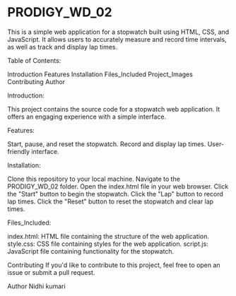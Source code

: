 # PRODIGY_WD_02
This is a simple web application for a stopwatch built using HTML, CSS, and JavaScript. It allows users to accurately measure and record time intervals, as well as track and display lap times.

Table of Contents:

Introduction
Features
Installation
Files_Included
Project_Images
Contributing
Author

Introduction:

This project contains the source code for a stopwatch web application. It offers an engaging experience with a simple interface.

Features:

Start, pause, and reset the stopwatch.
Record and display lap times.
User-friendly interface.

Installation:

Clone this repository to your local machine.
Navigate to the PRODIGY_WD_02 folder.
Open the index.html file in your web browser.
Click the "Start" button to begin the stopwatch.
Click the "Lap" button to record lap times.
Click the "Reset" button to reset the stopwatch and clear lap times.

Files_Included:

index.html: HTML file containing the structure of the web application.
style.css: CSS file containing styles for the web application.
script.js: JavaScript file containing functionality for the stopwatch.

Contributing
If you'd like to contribute to this project, feel free to open an issue or submit a pull request.

Author
Nidhi kumari

